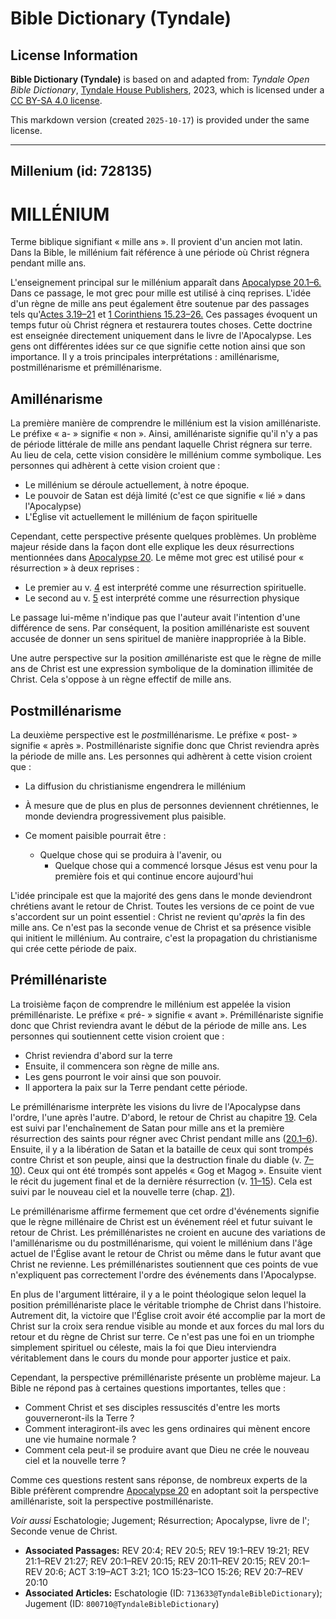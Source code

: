 # Bible Dictionary (Tyndale)

## License Information

**Bible Dictionary (Tyndale)** is based on and adapted from: _Tyndale Open Bible Dictionary_, [Tyndale House Publishers](https://tyndaleopenresources.com/), 2023, which is licensed under a [CC BY-SA 4.0 license](https://creativecommons.org/licenses/by-sa/4.0/legalcode.en).

This markdown version (created `2025-10-17`) is provided under the same license.



--------------------------------

## Millenium (id: 728135)

MILLÉNIUM
=========

Terme biblique signifiant « mille ans ». Il provient d'un ancien mot latin. Dans la Bible, le millénium fait référence à une période où Christ régnera pendant mille ans.

L'enseignement principal sur le millénium apparaît dans [Apocalypse 20\.1–6\.](https://ref.ly/Rev20:1-Rev20:6) Dans ce passage, le mot grec pour mille est utilisé à cinq reprises. L'idée d'un règne de mille ans peut également être soutenue par des passages tels qu'[Actes 3\.19–21](https://ref.ly/Acts3:19-Acts3:21) et [1 Corinthiens 15\.23–26\.](https://ref.ly/1Cor15:23-1Cor15:26) Ces passages évoquent un temps futur où Christ régnera et restaurera toutes choses. Cette doctrine est enseignée directement uniquement dans le livre de l'Apocalypse. Les gens ont différentes idées sur ce que signifie cette notion ainsi que son importance. Il y a trois principales interprétations : amillénarisme, postmillénarisme et prémillénarisme.

Amillénarisme
-------------

La première manière de comprendre le millénium est la vision amillénariste. Le préfixe « a\- » signifie « non ». Ainsi, amillénariste signifie qu'il n'y a pas de période littérale de mille ans pendant laquelle Christ régnera sur terre. Au lieu de cela, cette vision considère le millénium comme symbolique. Les personnes qui adhèrent à cette vision croient que :

* Le millénium se déroule actuellement, à notre époque.
* Le pouvoir de Satan est déjà limité (c'est ce que signifie « lié » dans l'Apocalypse)
* L'Église vit actuellement le millénium de façon spirituelle

Cependant, cette perspective présente quelques problèmes. Un problème majeur réside dans la façon dont elle explique les deux résurrections mentionnées dans [Apocalypse 20](https://ref.ly/Rev20:1-Rev20:15). Le même mot grec est utilisé pour « résurrection » à deux reprises :

* Le premier au v. [4](https://ref.ly/Rev20:4) est interprété comme une résurrection spirituelle.
* Le second au v. [5](https://ref.ly/Rev20:5) est interprété comme une résurrection physique

Le passage lui\-même n'indique pas que l'auteur avait l'intention d'une différence de sens. Par conséquent, la position amillénariste est souvent accusée de donner un sens spirituel de manière inappropriée à la Bible.

Une autre perspective sur la position *a*millénariste est que le règne de mille ans de Christ est une expression symbolique de la domination illimitée de Christ. Cela s'oppose à un règne effectif de mille ans.

Postmillénarisme
----------------

La deuxième perspective est le *post*millénarisme. Le préfixe « post\- » signifie « après ». Postmillénariste signifie donc que Christ reviendra après la période de mille ans. Les personnes qui adhèrent à cette vision croient que :

* La diffusion du christianisme engendrera le millénium
* À mesure que de plus en plus de personnes deviennent chrétiennes, le monde deviendra progressivement plus paisible.
* Ce moment paisible pourrait être :

    + Quelque chose qui se produira à l'avenir, ou
        + Quelque chose qui a commencé lorsque Jésus est venu pour la première fois et qui continue encore aujourd'hui

L'idée principale est que la majorité des gens dans le monde deviendront chrétiens avant le retour de Christ. Toutes les versions de ce point de vue s'accordent sur un point essentiel : Christ ne revient qu'*après* la fin des mille ans. Ce n'est pas la seconde venue de Christ et sa présence visible qui initient le millénium. Au contraire, c'est la propagation du christianisme qui crée cette période de paix.

Prémillénariste
---------------

La troisième façon de comprendre le millénium est appelée la vision prémillénariste. Le préfixe « pré\- » signifie « avant ». Prémillénariste signifie donc que Christ reviendra avant le début de la période de mille ans. Les personnes qui soutiennent cette vision croient que :

* Christ reviendra d'abord sur la terre
* Ensuite, il commencera son règne de mille ans.
* Les gens pourront le voir ainsi que son pouvoir.
* Il apportera la paix sur la Terre pendant cette période.

Le prémillénarisme interprète les visions du livre de l'Apocalypse dans l'ordre, l'une après l'autre. D'abord, le retour de Christ au chapitre [19](https://ref.ly/Rev19:1-Rev19:21). Cela est suivi par l'enchaînement de Satan pour mille ans et la première résurrection des saints pour régner avec Christ pendant mille ans ([20\.1–6](https://ref.ly/Rev20:1-Rev20:6)). Ensuite, il y a la libération de Satan et la bataille de ceux qui sont trompés contre Christ et son peuple, ainsi que la destruction finale du diable (v. [7–10](https://ref.ly/Rev20:7-Rev20:10)). Ceux qui ont été trompés sont appelés « Gog et Magog ». Ensuite vient le récit du jugement final et de la dernière résurrection (v. [11–15](https://ref.ly/Rev20:11-Rev20:15)). Cela est suivi par le nouveau ciel et la nouvelle terre (chap. [21](https://ref.ly/Rev21:1-Rev21:27)).

Le prémillénarisme affirme fermement que cet ordre d'événements signifie que le règne millénaire de Christ est un événement réel et futur suivant le retour de Christ. Les prémillénaristes ne croient en aucune des variations de l'amillénarisme ou du postmillénarisme, qui voient le millénium dans l'âge actuel de l'Église avant le retour de Christ ou même dans le futur avant que Christ ne revienne. Les prémillénaristes soutiennent que ces points de vue n'expliquent pas correctement l'ordre des événements dans l'Apocalypse.

En plus de l'argument littéraire, il y a le point théologique selon lequel la position prémillénariste place le véritable triomphe de Christ dans l'histoire. Autrement dit, la victoire que l'Église croit avoir été accomplie par la mort de Christ sur la croix sera rendue visible au monde et aux forces du mal lors du retour et du règne de Christ sur terre. Ce n'est pas une foi en un triomphe simplement spirituel ou céleste, mais la foi que Dieu interviendra véritablement dans le cours du monde pour apporter justice et paix.

Cependant, la perspective prémillénariste présente un problème majeur. La Bible ne répond pas à certaines questions importantes, telles que :

* Comment Christ et ses disciples ressuscités d'entre les morts gouverneront\-ils la Terre ?
* Comment interagiront\-ils avec les gens ordinaires qui mènent encore une vie humaine normale ?
* Comment cela peut\-il se produire avant que Dieu ne crée le nouveau ciel et la nouvelle terre ?

Comme ces questions restent sans réponse, de nombreux experts de la Bible préfèrent comprendre [Apocalypse 20](https://ref.ly/Rev20:1-Rev20:15) en adoptant soit la perspective amillénariste, soit la perspective postmillénariste.

*Voir aussi* Eschatologie; Jugement; Résurrection; Apocalypse, livre de l'; Seconde venue de Christ.

* **Associated Passages:** REV 20:4; REV 20:5; REV 19:1–REV 19:21; REV 21:1–REV 21:27; REV 20:1–REV 20:15; REV 20:11–REV 20:15; REV 20:1–REV 20:6; ACT 3:19–ACT 3:21; 1CO 15:23–1CO 15:26; REV 20:7–REV 20:10
* **Associated Articles:** Eschatologie (ID: `713633@TyndaleBibleDictionary`); Jugement (ID: `800710@TyndaleBibleDictionary`)

